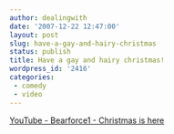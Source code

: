 ```yaml
---
author: dealingwith
date: '2007-12-22 12:47:00'
layout: post
slug: have-a-gay-and-hairy-christmas
status: publish
title: Have a gay and hairy christmas!
wordpress_id: '2416'
categories:
 - comedy
 - video
---
```


[YouTube - Bearforce1 - Christmas is here][1]

   [1]: http://nl.youtube.com/watch?v=qGwludVZ4jo

